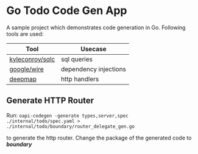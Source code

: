 # Go Todo Code Gen App

A sample project which demonstrates code generation in Go. Following tools are used:

| Tool  |  Usecase |
|---|---|
|  [kyleconroy/sqlc](https://github.com/kyleconroy/sqlc) |  sql queries |
|  [google/wire](https://github.com/google/wire) | dependency injections  |
|  [deepmap](https://github.com/deepmap/oapi-codegen) | http handlers  |

## Generate HTTP Router

Run: `oapi-codegen -generate types,server,spec ./internal/todo/spec.yaml > ./internal/todo/boundary/router_delegate_gen.go`

to generate the http router. Change the package of the generated code to ***boundary***
